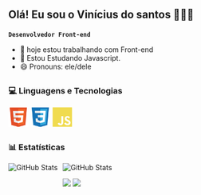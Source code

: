## Olá! Eu sou o Vinícius do santos 👨🏻‍💻
 **`Desenvolvedor Front-end`**

- 🔭 hoje estou trabalhando com Front-end
- 🌱 Estou Estudando Javascript. 
- 😄 Pronouns: ele/dele
  
##
  
### 💻 Linguagens e Tecnologias 

<div style="display: inline_block">
 <img align="center" title="HTML" alt="HTML" height="40" width="40" src="https://raw.githubusercontent.com/devicons/devicon/master/icons/html5/html5-original.svg">
 <img align="center" title="CSS" alt="CSS" height="40" width="40" src="https://raw.githubusercontent.com/devicons/devicon/master/icons/css3/css3-original.svg">
 <img align="center" title="Javascript" alt="Js" height="40" width="40" src="https://raw.githubusercontent.com/devicons/devicon/master/icons/javascript/javascript-plain.svg">
</div>

##

  ### 📊 Estatísticas

<div>
  <p>
  <img 
    align="left" 
    alt="GitHub Stats" 
    height="180em" 
    style="padding-right: 10px;" 
    src="https://github-readme-stats.vercel.app/api?username=viniciusdossantos777&show_icons=true&theme=tokyonight" />

<img  
      alt="GitHub Stats" 
      height="180em" 
      src="https://github-readme-stats.vercel.app/api/top-langs/?username=viniciusdossantos777&theme=tokyonight&layout=compact&custom_title=Tecnologias&langs_count=9" />

</p>
</div>

<div>
  <a href="https://www.twitch.tv/viniciuspolengo" target="_blank">
    <img src="https://img.shields.io/badge/Twitch-%239146FF.svg?style=for-the-badge&logo=Twitch&logoColor=white" target="_blank"></a>
  
  <a href="https://www.linkedin.com/in/vinicius-dos-santos-48230a31b/" target="_blank">
  <img src="https://img.shields.io/badge/linkedin-%230077B5.svg?style=for-the-badge&logo=linkedin&logoColor=white"</a>
</div>
